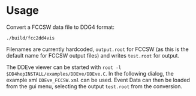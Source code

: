 Usage
======

Convert a FCCSW data file to DDG4 format:

`./build/fcc2dd4vis`

Filenames are currently hardcoded, `output.root` for FCCSW (as this is the default name for FCCSW output files) and writes `test.root` for output.

The DDEve viewer can be started with `root -l $DD4hepINSTALL/examples/DDEve/DDEve.C`. In the following dialog, the example xml `DDEve_FCCSW.xml` can be used.
Event Data  can then be loaded from the gui menu, selecting the output `test.root` from the conversion.
